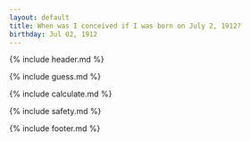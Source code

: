 ```yaml
---
layout: default
title: When was I conceived if I was born on July 2, 1912?
birthday: Jul 02, 1912
---
```


{% include header.md %}

{% include guess.md %}

{% include calculate.md %}

{% include safety.md %}

{% include footer.md %}



